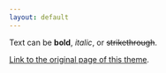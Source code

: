 ```yaml
---
layout: default
---
```


Text can be **bold**, _italic_, or ~~strikethrough~~.

[Link to the original page of this theme](./template.md).
